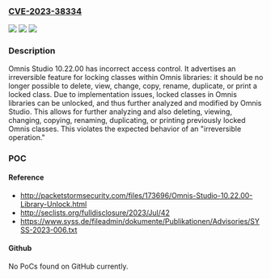 ### [CVE-2023-38334](https://cve.mitre.org/cgi-bin/cvename.cgi?name=CVE-2023-38334)
![](https://img.shields.io/static/v1?label=Product&message=n%2Fa&color=blue)
![](https://img.shields.io/static/v1?label=Version&message=n%2Fa&color=blue)
![](https://img.shields.io/static/v1?label=Vulnerability&message=n%2Fa&color=brighgreen)

### Description

Omnis Studio 10.22.00 has incorrect access control. It advertises an irreversible feature for locking classes within Omnis libraries: it should be no longer possible to delete, view, change, copy, rename, duplicate, or print a locked class. Due to implementation issues, locked classes in Omnis libraries can be unlocked, and thus further analyzed and modified by Omnis Studio. This allows for further analyzing and also deleting, viewing, changing, copying, renaming, duplicating, or printing previously locked Omnis classes. This violates the expected behavior of an "irreversible operation."

### POC

#### Reference
- http://packetstormsecurity.com/files/173696/Omnis-Studio-10.22.00-Library-Unlock.html
- http://seclists.org/fulldisclosure/2023/Jul/42
- https://www.syss.de/fileadmin/dokumente/Publikationen/Advisories/SYSS-2023-006.txt

#### Github
No PoCs found on GitHub currently.

